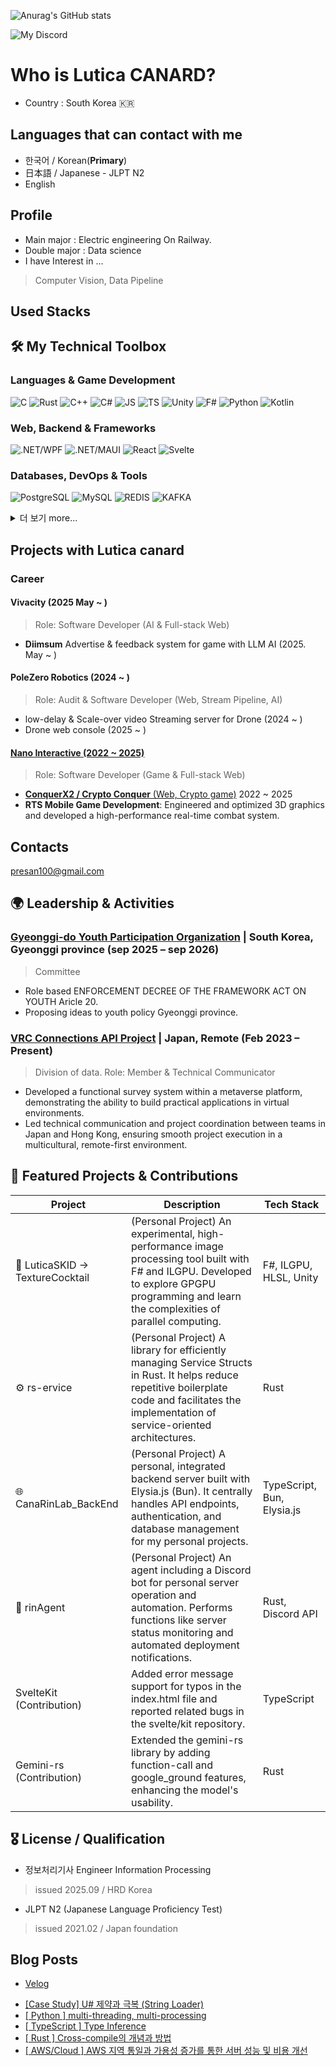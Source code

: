 ![Anurag's GitHub stats](https://github-readme-stats.vercel.app/api?username=LuticaCANARD&show_icons=true&theme=radical)

<!---
LuticaCANARD/LuticaCANARD is a ✨ special ✨ repository because its `README.md` (this file) appears on your GitHub profile.
You can click the Preview link to take a look at your changes.
--->

<!--
            Welcome to my Home!
            Here is my PAINFUL HOUSE
-->


![My Discord](https://discord-readme-badge.vercel.app/api?id=271515156578697217)

# Who is Lutica CANARD?

* Country : South Korea 🇰🇷

## Languages that can contact with me

* 한국어 / Korean(**Primary**)
* 日本語 / Japanese - JLPT N2
* English

## Profile

* Main major : Electric engineering On Railway.
* Double major : Data science
* I have Interest in ...

> Computer Vision, Data Pipeline

## Used Stacks


## 🛠️ My Technical Toolbox

### Languages & Game Development

![C](https://img.shields.io/badge/C-A8B9CC?style=for-the-badge&logo=C&logoColor=white)
![Rust](https://img.shields.io/badge/rust-000000?style=for-the-badge&logo=rust&logoColor=white)
![C++](https://img.shields.io/badge/C++-00599C?style=for-the-badge&logo=C%2B%2B&logoColor=white)
![C#](https://img.shields.io/badge/C%23%0A-512BD4?style=for-the-badge&logo=.NET&logoColor=white)
![JS](https://img.shields.io/badge/JavaScript-F7DF1E?style=for-the-badge&logo=Javascript&logoColor=000000)
![TS](https://img.shields.io/badge/TypeScript-3178C6?style=for-the-badge&logo=typescript&logoColor=white)
![Unity](https://img.shields.io/badge/Unity-000000?style=for-the-badge&logo=Unity&logoColor=white)
![F#](https://img.shields.io/badge/fsharp-378BBA?style=for-the-badge&logo=fsharp&logoColor=white)
![Python](https://img.shields.io/badge/Python-3776AB?style=for-the-badge&logo=Python&logoColor=white)
![Kotlin](https://img.shields.io/badge/Kotlin-7F52FF?style=for-the-badge&logo=Kotlin&logoColor=white)

### Web, Backend & Frameworks

![.NET/WPF](https://img.shields.io/badge/.NET-WPF-512BD4?style=for-the-badge&logo=.NET&logoColor=white)
![.NET/MAUI](https://img.shields.io/badge/.NET-MAUI-512BD4?style=for-the-badge&logo=.NET&logoColor=white)
![React](https://img.shields.io/badge/React-61DAFB?style=for-the-badge&logo=React&logoColor=000000)
![Svelte](https://img.shields.io/badge/Svelte-FF3E00?style=for-the-badge&logo=Svelte&logoColor=white)

### Databases, DevOps & Tools

![PostgreSQL](https://img.shields.io/badge/postgresql-4169E1?style=for-the-badge&logo=postgresql&logoColor=white)
![MySQL](https://img.shields.io/badge/MySQL-4479A1?style=for-the-badge&logo=MySQL&logoColor=white)
![REDIS](https://img.shields.io/badge/Redis-DC382D?style=for-the-badge&logo=redis&logoColor=white)
![KAFKA](https://img.shields.io/badge/KAFKA-231F20?style=for-the-badge&logo=apachekafka&logoColor=white)

<details>
<summary>더 보기 more...</summary>

<!--Div of Game dev.-->
![.NET/MAUI](https://img.shields.io/badge/.NET-MAUI-512BD4?style=for-the-badge&logo=.NET&logoColor=white)
![Unity](https://img.shields.io/badge/Unity-000000?style=for-the-badge&logo=Unity&logoColor=white)
![BLENDER](https://img.shields.io/badge/Blender-E87D0D?style=for-the-badge&logo=Blender&logoColor=white)
<!--Div of Web dev.-->
![Node](https://img.shields.io/badge/Node.js-339933?style=for-the-badge&logo=Node.js&logoColor=white)
![Bun](https://img.shields.io/badge/Bun-000000?style=for-the-badge&logo=Bun&logoColor=white)
![Express](https://img.shields.io/badge/Express-000000?style=for-the-badge&logo=express&logoColor=white)
![HONO](https://img.shields.io/badge/Hono-E36002?style=for-the-badge&logo=Hono&logoColor=white)
![PHP](https://img.shields.io/badge/PHP-777BB4?style=for-the-badge&logo=PHP&logoColor=white)
![HTML5](https://img.shields.io/badge/HTML-E34F26?style=for-the-badge&logo=HTML5&logoColor=white)
![CSS3](https://img.shields.io/badge/CSS-1572B6?style=for-the-badge&logo=CSS3&logoColor=white)
![SASS](https://img.shields.io/badge/SASS-CC6699?style=for-the-badge&logo=SASS&logoColor=white)
![React](https://img.shields.io/badge/React-61DAFB?style=for-the-badge&logo=React&logoColor=000000)
![Svelte](https://img.shields.io/badge/Svelte-FF3E00?style=for-the-badge&logo=Svelte&logoColor=white)
![Jquery](https://img.shields.io/badge/Jquery-0769AD?style=for-the-badge&logo=Jquery&logoColor=white)
<!--Div of DevOps.-->
![Docker](https://img.shields.io/badge/Docker-2496ED?style=for-the-badge&logo=docker&logoColor=white)
![GITHUBCICD](https://img.shields.io/badge/Github_Action-2088FF?style=for-the-badge&logo=GithubActions&logoColor=white)
![AWSEC2](https://img.shields.io/badge/amazon_ec2-FF9900?style=for-the-badge&logo=amazonec2&logoColor=000000)
![cloudflarepages](https://img.shields.io/badge/cloudflare_pages-F38020?style=for-the-badge&logo=cloudflarepages&logoColor=white)
<!--Div DBA.-->
![PostgreSQL](https://img.shields.io/badge/postgresql-4169E1?style=for-the-badge&logo=postgresql&logoColor=white)
![MySQL](https://img.shields.io/badge/MySQL-4479A1?style=for-the-badge&logo=MySQL&logoColor=white)
![REDIS](https://img.shields.io/badge/Redis-DC382D?style=for-the-badge&logo=redis&logoColor=white)
![KAFKA](https://img.shields.io/badge/KAFKA-231F20?style=for-the-badge&logo=apachekafka&logoColor=white)
![MongoDB](https://img.shields.io/badge/MongoDB-47A248?style=for-the-badge&logo=mongodb&logoColor=white)
</details>

## Projects with Lutica canard

### Career

#### Vivacity (2025 May ~ )

> Role: Software Developer (AI & Full-stack Web)

* **Diimsum** Advertise & feedback system for game with LLM AI (2025. May ~ )

#### PoleZero Robotics (2024 ~ )

> Role: Audit & Software Developer (Web, Stream Pipeline, AI)

* low-delay & Scale-over video Streaming server for Drone (2024 ~ )
* Drone web console (2025 ~ )

#### [Nano Interactive (2022 ~ 2025)](https://www.nanoinc.co.kr/)

> Role: Software Developer (Game & Full-stack Web)

* [**ConquerX2 / Crypto Conquer** (Web, Crypto game)](https://kr.conquerx2.com/) 2022 ~ 2025
* **RTS Mobile Game Development**: Engineered and optimized 3D graphics and developed a high-performance real-time combat system.

## Contacts

<a href="mailto:presan100@gmail.com">presan100@gmail.com</a>

## 🌍 Leadership & Activities
<!--
- 본 섹션은 대외활동을 작성하는 곳입니다.
- **대외적 공개및 증서등으로 증명 가능한 업무**만 공지하십시오.
- 양식은 하기를 따릅니다.
### [<활동 조직의 영문명 (가능하다면 공식 영문명칭)>](<링크>) | <국적>,<주 활동지역>
> <직위, 부서등의 개인에 속하는 정보의 영어 번역>
> Role:등으로 정해도 좋음. 

* <활동의 milestone, 혹은, 활동의 표현에 대한 **영어 구문** >

-->
### [Gyeonggi-do Youth Participation Organization](https://youth.gg.go.kr/gg/intro/youth-participation-organization001.do)  | South Korea, Gyeonggi province (sep 2025 – sep 2026)

> Committee
- Role based ENFORCEMENT DECREE OF THE FRAMEWORK ACT ON YOUTH Aricle 20.
- Proposing ideas to youth policy Gyeonggi province.

### [VRC Connections API Project](https://www.itmedia.co.jp/news/articles/2306/20/news193.html) | Japan, Remote (Feb 2023 – Present)

> Division of data.
> Role: Member & Technical Communicator

* Developed a functional survey system within a metaverse platform, demonstrating the ability to build practical applications in virtual environments.
* Led technical communication and project coordination between teams in Japan and Hong Kong, ensuring smooth project execution in a multicultural, remote-first environment.

## 🔭 Featured Projects & Contributions

|Project|Description|Tech Stack|
|--|--|--|
|🎨 LuticaSKID -> TextureCocktail |(Personal Project) An experimental, high-performance image processing tool built with F# and ILGPU. Developed to explore GPGPU programming and learn the complexities of parallel computing.|F#, ILGPU, HLSL, Unity|
|⚙️ rs-ervice|(Personal Project) A library for efficiently managing Service Structs in Rust. It helps reduce repetitive boilerplate code and facilitates the implementation of service-oriented architectures.|Rust|
|🌐 CanaRinLab_BackEnd|(Personal Project) A personal, integrated backend server built with Elysia.js (Bun). It centrally handles API endpoints, authentication, and database management for my personal projects.|TypeScript, Bun, Elysia.js|
|💬 rinAgent|(Personal Project) An agent including a Discord bot for personal server operation and automation. Performs functions like server status monitoring and automated deployment notifications.|Rust, Discord API|
|SvelteKit (Contribution)|Added error message support for typos in the index.html file and reported related bugs in the svelte/kit repository.|TypeScript|
|Gemini-rs (Contribution)|Extended the gemini-rs library by adding function-call and google_ground features, enhancing the model's usability.|Rust|

## 🎖 License / Qualification

<!-- 

이 섹션은 자격 및 어학등을 작성합니다.
이 섹션에 기재될 수 있는 라이센스등은 내부에서 충분히 공신력 있다고 판단하여야 합니다.

- <원어 구문> <공식 영어명칭>
> issued <일자> / <발급기관의 영어명칭>

-->

- 정보처리기사 Engineer Information Processing
> issued 2025.09 / HRD Korea

- JLPT N2 (Japanese Language Proficiency Test)
> issued 2021.02 / Japan foundation


## Blog Posts

- [Velog](https://velog.io/@presan100/posts)
<!-- BLOG-POST-LIST:START -->
- [[Case Study] U# 제약과 극복 &lpar;String Loader&rpar;](https://velog.io/@presan100/Case-Study-U-%EC%A0%9C%EC%95%BD%EA%B3%BC-%EA%B7%B9%EB%B3%B5-String-Loader)
- [[ Python ] multi-threading, multi-processing](https://velog.io/@presan100/Python-multi-threading-multi-processing)
- [[ TypeScript ] Type Inference](https://velog.io/@presan100/TypeScript-Type-Inference)
- [[ Rust ] Cross-compile의 개념과 방법](https://velog.io/@presan100/Rust-Cross-compile%EC%9D%98-%EA%B0%9C%EB%85%90%EA%B3%BC-%EB%B0%A9%EB%B2%95)
- [[ AWS/Cloud ] AWS 지역 통일과 가용성 증가를 통한 서버 성능 및 비용 개선](https://velog.io/@presan100/AWSCloud-AWS-%EC%A7%80%EC%97%AD-%ED%86%B5%EC%9D%BC%EA%B3%BC-%EA%B0%80%EC%9A%A9%EC%84%B1-%EC%A6%9D%EA%B0%80%EB%A5%BC-%ED%86%B5%ED%95%9C-%EC%84%9C%EB%B2%84-%EC%84%B1%EB%8A%A5-%EA%B0%9C%EC%84%A0)
<!-- BLOG-POST-LIST:END -->
